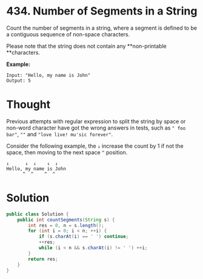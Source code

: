 # 434. Number of Segments in a String

Count the number of segments in a string, where a segment is defined to be a contiguous sequence of non-space characters.

Please note that the string does not contain any **non-printable **characters.

**Example:**

```
Input: "Hello, my name is John"
Output: 5
```

# Thought

Previous attempts with regular expression to split the string by space or non-word character have got the wrong answers in tests, such as `" foo bar"`, `""` and `"love live! mu'sic forever"`.

Consider the following example, the `↓` increase the count by 1 if not the space, then moving to the next space `^` position.

```
↓      ↓  ↓    ↓  ↓
Hello, my name is John
      ^  ^    ^  ^
```

# Solution

```java
public class Solution {
    public int countSegments(String s) {
        int res = 0, n = s.length();
        for (int i = 0; i < n; ++i) {
            if (s.charAt(i) == ' ') continue;
            ++res;
            while (i < n && s.charAt(i) != ' ') ++i;
        }
        return res;
    }
}
```



